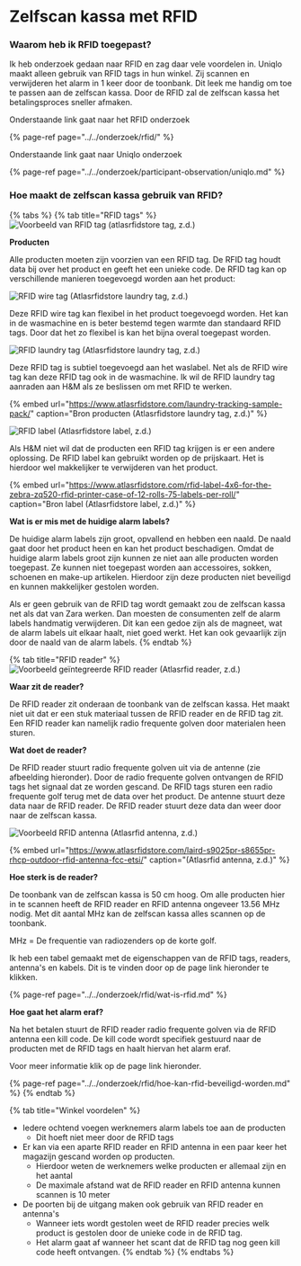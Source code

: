 # Zelfscan kassa met RFID

### Waarom heb ik RFID toegepast?

Ik heb onderzoek gedaan naar RFID en zag daar vele voordelen in. Uniqlo maakt alleen gebruik van RFID tags in hun winkel. Zij scannen en verwijderen het alarm in 1 keer door de toonbank.  Dit leek me handig om toe te passen aan de zelfscan kassa. Door de RFID zal de zelfscan kassa het betalingsproces sneller afmaken.

Onderstaande link gaat naar het RFID onderzoek

{% page-ref page="../../onderzoek/rfid/" %}

Onderstaande link gaat naar Uniqlo onderzoek

{% page-ref page="../../onderzoek/participant-observation/uniqlo.md" %}

### Hoe maakt de zelfscan kassa gebruik van RFID?

{% tabs %}
{% tab title="RFID tags" %}
![Voorbeeld van RFID tag \(atlasrfidstore tag, z.d.\)](../../.gitbook/assets/3001874_5000-2__54073.1404936240.480.480.jpg)

**Producten**

Alle producten moeten zijn voorzien van een RFID tag. De RFID tag houdt data bij over het product en geeft het een unieke code. De RFID tag kan op verschillende manieren toegevoegd worden aan het product:

![RFID wire tag \(Atlasrfidstore laundry tag, z.d.\)](../../.gitbook/assets/embeddable_rfid_wire_tag__40380.1545318619.480.480.jpg)

Deze RFID wire tag kan flexibel in het product toegevoegd worden. Het kan in de wasmachine en is beter bestemd tegen warmte dan standaard RFID tags. Door dat het zo flexibel is kan het bijna overal toegepast worden.

![RFID laundry tag \(Atlasrfidstore laundry tag, z.d.\)](../../.gitbook/assets/invengo_lintrak-slim_uhf_rfid_tag__86045.1523413518.480.480.png)

Deze RFID tag is subtiel toegevoegd aan het waslabel. Net als de RFID wire tag kan deze RFID tag ook in de wasmachine. Ik wil de RFID laundry tag aanraden aan H&M als ze beslissen om met RFID te werken.

{% embed url="https://www.atlasrfidstore.com/laundry-tracking-sample-pack/" caption="Bron producten \(Atlasrfidstore laundry tag, z.d.\)" %}

![RFID label \(Atlasrfidstore label, z.d.\)](../../.gitbook/assets/zebra_rfid_labels__57438.1517879615.1280.1280.jpg)

Als H&M niet wil dat de producten een RFID tag krijgen is er een andere oplossing. De RFID label kan gebruikt worden op de prijskaart. Het is hierdoor wel makkelijker te verwijderen van het product. 

{% embed url="https://www.atlasrfidstore.com/rfid-label-4x6-for-the-zebra-zq520-rfid-printer-case-of-12-rolls-75-labels-per-roll/" caption="Bron label \(Atlasrfidstore label, z.d.\)" %}

**Wat is er mis met de huidige alarm labels?**

De huidige alarm labels zijn groot, opvallend en hebben een naald. De naald gaat door het product heen en kan het product beschadigen. Omdat de huidige alarm labels groot zijn kunnen ze niet aan alle producten worden toegepast. Ze kunnen niet toegepast worden aan accessoires, sokken, schoenen en make-up artikelen. Hierdoor zijn deze producten niet beveiligd en kunnen makkelijker gestolen worden. 

Als er geen gebruik van de RFID tag wordt gemaakt zou de zelfscan kassa net als dat van Zara werken. Dan moesten de consumenten zelf de alarm labels handmatig verwijderen. Dit kan een gedoe zijn als de magneet, wat de alarm labels uit elkaar haalt, niet goed werkt. Het kan ook gevaarlijk zijn door de naald van de alarm labels. 
{% endtab %}

{% tab title="RFID reader" %}
![Voorbeeld ge&#xEF;ntegreerde RFID reader \(Atlasrfid reader, z.d.\)](../../.gitbook/assets/astra-ex_integrated_rfid_reader_45_angle.a76ef047d8d24c03823acdf41c4ee7c8__33258.1542730713.480.480.jpg)

**Waar zit de reader?**

De RFID reader zit onderaan de toonbank van de zelfscan kassa. Het maakt niet uit dat er een stuk materiaal tussen de RFID reader en de RFID tag zit. Een RFID reader kan namelijk radio frequente golven door materialen heen sturen. 

**Wat doet de reader?**

De RFID reader stuurt radio frequente golven uit via de antenne \(zie afbeelding hieronder\). Door de radio frequente golven ontvangen de RFID tags het signaal dat ze worden gescand. De RFID tags sturen een radio frequente golf terug met de data over het product. De antenne stuurt deze data naar de RFID reader. De RFID reader stuurt deze data dan weer door naar de zelfscan kassa.

![Voorbeeld RFID antenna \(Atlasrfid antenna, z.d.\)](../../.gitbook/assets/laird_s9025prs8655pr_rhcp_outdoor_rfid_antenna__06691.1480973451.480.480.jpg)

{% embed url="https://www.atlasrfidstore.com/laird-s9025pr-s8655pr-rhcp-outdoor-rfid-antenna-fcc-etsi/" caption="\(Atlasrfid antenna, z.d.\)" %}

**Hoe sterk is de reader?**

De toonbank van de zelfscan kassa is 50 cm hoog. Om alle producten hier in te scannen heeft de RFID reader en RFID antenna ongeveer 13.56 MHz nodig. Met dit aantal MHz kan de zelfscan kassa alles scannen op de toonbank.

MHz = De frequentie van radiozenders op de korte golf.

Ik heb een tabel gemaakt met de eigenschappen van de RFID tags, readers, antenna's en kabels. Dit is te vinden door op de page link hieronder te klikken.

{% page-ref page="../../onderzoek/rfid/wat-is-rfid.md" %}

**Hoe gaat het alarm eraf?**

Na het betalen stuurt de RFID reader radio frequente golven via de RFID antenna een kill code. De kill code wordt specifiek gestuurd naar de producten met de RFID tags en haalt hiervan het alarm eraf. 

Voor meer informatie klik op de page link hieronder.

{% page-ref page="../../onderzoek/rfid/hoe-kan-rfid-beveiligd-worden.md" %}
{% endtab %}

{% tab title="Winkel voordelen" %}
* Iedere ochtend voegen werknemers alarm labels toe aan de producten
  * Dit hoeft niet meer door de RFID tags
* Er kan via een aparte RFID reader en RFID antenna in een paar keer het magazijn gescand worden op producten. 
  * Hierdoor weten de werknemers welke producten er allemaal zijn en het aantal
  * De maximale afstand wat de RFID reader en RFID antenna kunnen scannen is 10 meter
* De poorten bij de uitgang maken ook gebruik van RFID reader en antenna's
  * Wanneer iets wordt gestolen weet de RFID reader precies welk product is gestolen door de unieke code in de RFID tag.
  * Het alarm gaat af wanneer het scant dat de RFID tag nog geen kill code heeft ontvangen.
{% endtab %}
{% endtabs %}


